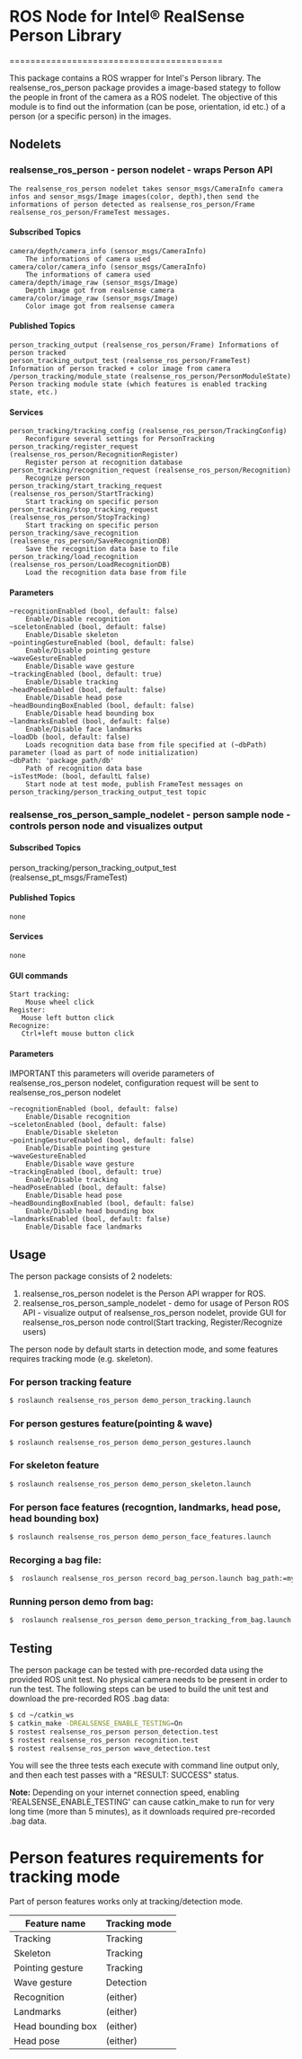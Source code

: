 # ROS Node for Intel® RealSense Person Library
=========================================

This package contains a ROS wrapper for Intel's Person library.
The realsense_ros_person package provides a image-based stategy to follow the 
people in front of the camera as a ROS nodelet. The objective of this module is
to find out the information (can be pose, orientation, id etc.) of a person (or a specific person)
in the images.

## Nodelets

### realsense_ros_person - person nodelet - wraps Person API
    The realsense_ros_person nodelet takes sensor_msgs/CameraInfo camera infos and sensor_msgs/Image images(color, depth),then send the informations of person detected as realsense_ros_person/Frame realsense_ros_person/FrameTest messages.

#### Subscribed Topics
    camera/depth/camera_info (sensor_msgs/CameraInfo)
        The informations of camera used
    camera/color/camera_info (sensor_msgs/CameraInfo)
        The informations of camera used
    camera/depth/image_raw (sensor_msgs/Image)
        Depth image got from realsense camera
    camera/color/image_raw (sensor_msgs/Image)
        Color image got from realsense camera

#### Published Topics
    person_tracking_output (realsense_ros_person/Frame) Informations of person tracked
    person_tracking_output_test (realsense_ros_person/FrameTest) Information of person tracked + color image from camera
    /person_tracking/module_state (realsense_ros_person/PersonModuleState) Person tracking module state (which features is enabled tracking state, etc.)

#### Services
    person_tracking/tracking_config (realsense_ros_person/TrackingConfig)
        Reconfigure several settings for PersonTracking
    person_tracking/register_request (realsense_ros_person/RecognitionRegister)
        Register person at recognition database
    person_tracking/recognition_request (realsense_ros_person/Recognition)
        Recognize person
    person_tracking/start_tracking_request (realsense_ros_person/StartTracking)
        Start tracking on specific person
    person_tracking/stop_tracking_request (realsense_ros_person/StopTracking)
        Start tracking on specific person
    person_tracking/save_recognition (realsense_ros_person/SaveRecognitionDB)
        Save the recognition data base to file
    person_tracking/load_recognition (realsense_ros_person/LoadRecognitionDB)
        Load the recognition data base from file

#### Parameters
    ~recognitionEnabled (bool, default: false)
        Enable/Disable recognition
    ~sceletonEnabled (bool, default: false)
        Enable/Disable skeleton
    ~pointingGestureEnabled (bool, default: false)
        Enable/Disable pointing gesture
    ~waveGestureEnabled
        Enable/Disable wave gesture
    ~trackingEnabled (bool, default: true)
        Enable/Disable tracking
    ~headPoseEnabled (bool, default: false)
        Enable/Disable head pose
    ~headBoundingBoxEnabled (bool, default: false)
        Enable/Disable head bounding box
    ~landmarksEnabled (bool, default: false)
        Enable/Disable face landmarks
    ~loadDb (bool, default: false)
        Loads recognition data base from file specified at (~dbPath) parameter (load as part of node initialization)
    ~dbPath: 'package_path/db'
        Path of recognition data base
    ~isTestMode: (bool, defaultL false)
        Start node at test mode, publish FrameTest messages on person_tracking/person_tracking_output_test topic

### realsense_ros_person_sample_nodelet - person sample node - controls person node and visualizes output

#### Subscribed Topics
   person_tracking/person_tracking_output_test (realsense_pt_msgs/FrameTest)

#### Published Topics
    none

#### Services
    none

#### GUI commands
    Start tracking:
        Mouse wheel click
    Register:
       Mouse left button click
    Recognize:
       Ctrl+left mouse button click

#### Parameters
IMPORTANT this parameters will overide parameters of realsense_ros_person nodelet,
configuration request will be sent to realsense_ros_person nodelet

    ~recognitionEnabled (bool, default: false)
        Enable/Disable recognition
    ~sceletonEnabled (bool, default: false)
        Enable/Disable skeleton
    ~pointingGestureEnabled (bool, default: false)
        Enable/Disable pointing gesture
    ~waveGestureEnabled
        Enable/Disable wave gesture
    ~trackingEnabled (bool, default: true)
        Enable/Disable tracking
    ~headPoseEnabled (bool, default: false)
        Enable/Disable head pose
    ~headBoundingBoxEnabled (bool, default: false)
        Enable/Disable head bounding box
    ~landmarksEnabled (bool, default: false)
        Enable/Disable face landmarks

## Usage
The person package consists of 2 nodelets:

1. realsense_ros_person nodelet is the Person API wrapper for ROS.
2. realsense_ros_person_sample_nodelet - demo for usage of Person ROS API - visualize output of realsense_ros_person nodelet, provide GUI for realsense_ros_person node control(Start tracking, Register/Recognize users)

The person node by default starts in detection mode, and some features requires tracking mode (e.g. skeleton).

### For person tracking feature
```bash
$ roslaunch realsense_ros_person demo_person_tracking.launch
```

### For person gestures feature(pointing & wave)
```bash
$ roslaunch realsense_ros_person demo_person_gestures.launch
```

### For skeleton feature
```bash
$ roslaunch realsense_ros_person demo_person_skeleton.launch
```

### For person face features (recogntion, landmarks, head pose, head bounding box)
```bash
$ roslaunch realsense_ros_person demo_person_face_features.launch
  ```


### Recorging a bag file:
```bash
$  roslaunch realsense_ros_person record_bag_person.launch bag_path:=mypath
```
### Running person demo from bag:
```bash
$  roslaunch realsense_ros_person demo_person_tracking_from_bag.launch bag_path:=mypath
```

## Testing

The person package can be tested with pre-recorded data using the provided ROS unit test.  No physical camera needs to be present in order to run the test.  The following steps can be used to build the unit test and download the pre-recorded ROS .bag data:

```bash
$ cd ~/catkin_ws
$ catkin_make -DREALSENSE_ENABLE_TESTING=On
$ rostest realsense_ros_person person_detection.test
$ rostest realsense_ros_person recognition.test
$ rostest realsense_ros_person wave_detection.test
```

You will see the three tests each execute with command line output only, and then each test passes with a "RESULT: SUCCESS" status.

**Note:** Depending on your internet connection speed, enabling 'REALSENSE_ENABLE_TESTING' can cause catkin_make to run for very long time (more than 5 minutes), as it downloads required pre-recorded .bag data.

# Person features requirements for tracking mode
Part of person features works only at tracking/detection mode.

|Feature name           |Tracking mode          |
|-----------------------|-----------------------|
|Tracking               |Tracking               |
|Skeleton               |Tracking               |
|Pointing gesture       |Tracking               |
|Wave gesture           |Detection              |
|Recognition            |(either)               |
|Landmarks              |(either)               |
|Head bounding box      |(either)               |
|Head pose              |(either)               |
